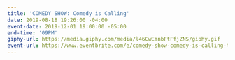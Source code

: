 ```yaml
---
title: 'COMEDY SHOW: Comedy is Calling'
date: 2019-08-18 19:26:00 -04:00
event-date: 2019-12-01 19:00:00 -05:00
end-time: '09PM'
giphy-url: https://media.giphy.com/media/l46CwEYnbFtFfjZNS/giphy.gif
event-url: https://www.eventbrite.com/e/comedy-show-comedy-is-calling-tickets-83750194085
---
```


